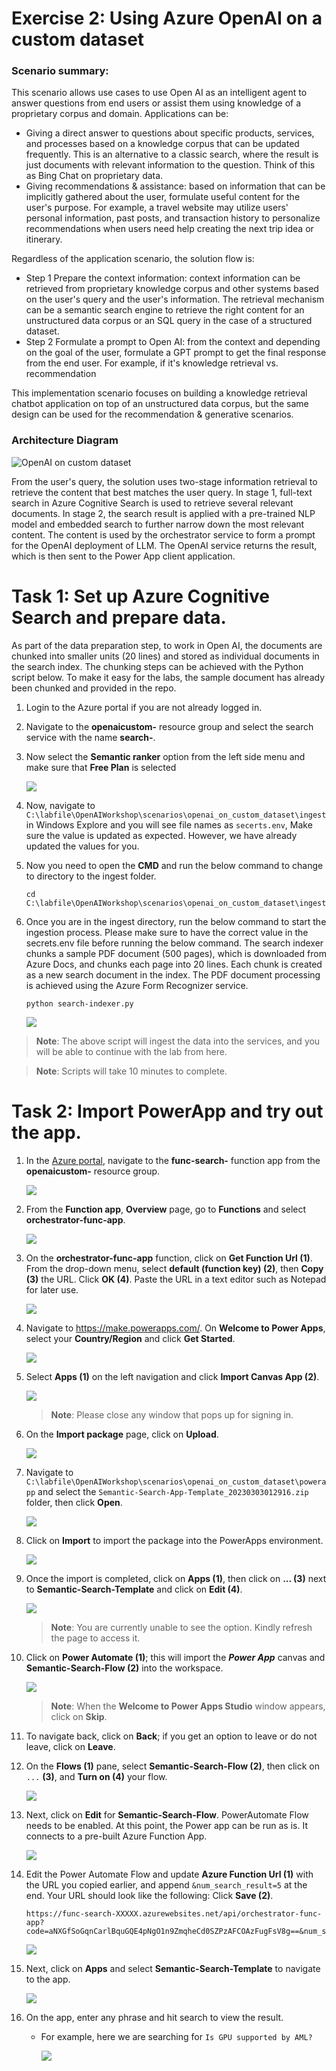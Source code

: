 # Exercise 2: Using Azure OpenAI on a custom dataset
### Scenario summary:
This scenario allows use cases to use Open AI as an intelligent agent to answer questions from end users or assist them using knowledge of a proprietary corpus and domain.
Applications can be:
- Giving a direct answer to questions about specific products, services, and processes based on a knowledge corpus that can be updated frequently. This is an alternative to a classic search, where the result is just documents with relevant information to the question. Think of this as Bing Chat on proprietary data.
- Giving recommendations & assistance: based on information that can be implicitly gathered about the user, formulate useful content for the user's purpose. For example, a travel website may utilize users' personal information, past posts, and transaction history to personalize recommendations when users need help creating the next trip idea or itinerary.

Regardless of the application scenario, the solution flow is:
- Step 1 Prepare the context information: context information can be retrieved from proprietary knowledge corpus and other systems based on the user's query and the user's information. The retrieval mechanism can be a semantic search engine to retrieve the right content for an unstructured data corpus or an SQL query in the case of a structured dataset.
- Step 2 Formulate a prompt to Open AI: from the context and depending on the goal of the user, formulate a GPT prompt to get the final response from the end user. For example, if it's knowledge retrieval vs. recommendation

This implementation scenario focuses on building a knowledge retrieval chatbot application on top of an unstructured data corpus, but the same design can be used for the recommendation & generative scenarios.

### Architecture Diagram

![OpenAI on custom dataset](./images/AzureCognitiveSearchOpenAIArchitecture-1.png)

From the user's query, the solution uses two-stage information retrieval to retrieve the content that best matches the user query. 
In stage 1, full-text search in Azure Cognitive Search is used to retrieve several relevant documents. In stage 2, the search result is applied with a pre-trained NLP model and embedded search to further narrow down the most relevant content. The content is used by the orchestrator service to form a prompt for the OpenAI deployment of LLM. The OpenAI service returns the result, which is then sent to the Power App client application.

# Task 1: Set up Azure Cognitive Search and prepare data.
As part of the data preparation step, to work in Open AI, the documents are chunked into smaller units (20 lines) and stored as individual documents in the search index. The chunking steps can be achieved with the Python script below. To make it easy for the labs, the sample document has already been chunked and provided in the repo.
   
1. Login to the Azure portal if you are not already logged in.

1. Navigate to the **openaicustom-<inject key="DeploymentID" enableCopy="false"/>** resource group and select the search service with the name **search-<inject key="DeploymentID" enableCopy="false"/>**.

1. Now select the **Semantic ranker** option from the left side menu and make sure that **Free Plan** is selected
   
    ![](./images/E3T1S3.png)
   
1. Now, navigate to `C:\labfile\OpenAIWorkshop\scenarios\openai_on_custom_dataset\ingest` in Windows Explore and you will see file names as `secerts.env`, Make sure the value is updated as expected. However, we have already updated the values for you.

1. Now you need to open the **CMD** and run the below command to change to directory to the ingest folder.

   ```
   cd C:\labfile\OpenAIWorkshop\scenarios\openai_on_custom_dataset\ingest
   ```
   
1. Once you are in the ingest directory, run the below command to start the ingestion process. Please make sure to have the correct value in the secrets.env file before running the below command. The search indexer chunks a sample PDF document (500 pages), which is downloaded from Azure Docs, and chunks each page into 20 lines. Each chunk is created as a new search document in the index. The PDF document processing is achieved using the Azure Form Recognizer service.

     ```
     python search-indexer.py
     ```

     ![](./images/cmd.png)

  > **Note**: The above script will ingest the data into the services, and you will be able to continue with the lab from here. 
  
  > **Note**: Scripts will take 10 minutes to complete.

# Task 2: Import PowerApp and try out the app.

1. In the [Azure portal](https://portal.azure.com), navigate to the **func-search-<inject key="DeploymentID" enableCopy="false"/>** function app from the **openaicustom-<inject key="DeploymentID" enableCopy="false"/>** resource group.

   ![](./images/synapse1.3.png)

2. From the **Function app**, **Overview** page, go to **Functions** and select **orchestrator-func-app**.

   ![](./images/openai1.png)
   
3. On the **orchestrator-func-app** function, click on **Get Function Url (1)**. From the drop-down menu, select **default (function key) (2)**, then **Copy (3)** the URL. Click **OK (4)**. Paste the URL in a text editor such as Notepad for later use.

    ![](./images/get-func-url.png)

4. Navigate to https://make.powerapps.com/. On **Welcome to Power Apps**, select your **Country/Region** and click **Get Started**.

   ![](./images/welcome-1.png)
    
5. Select **Apps (1)** on the left navigation and click **Import Canvas App (2)**. 

    ![](./images/p14.png)

   >**Note**: Please close any window that pops up for signing in.

6. On the **Import package** page, click on **Upload**.

    ![](./images/upload-importpackage.png)
    
7. Navigate to `C:\labfile\OpenAIWorkshop\scenarios\openai_on_custom_dataset\powerapp` and select the `Semantic-Search-App-Template_20230303012916.zip` folder, then click **Open**.

   ![](./images/upload-semantic-search.png)
   
8. Click on **Import** to import the package into the PowerApps environment.

    ![](./images/package-import.png)

9. Once the import is completed, click on **Apps (1)**, then click on **... (3)** next to **Semantic-Search-Template** and click on **Edit (4)**.

    ![](./images/p20.png)

   >**Note**: You are currently unable to see the option. Kindly refresh the page to access it.
     
10. Click on **Power Automate (1)**; this will import the **_Power App_** canvas and **Semantic-Search-Flow (2)** into the workspace. 

    ![](./images/semanti-search-flow-1.png)
    
    >**Note**: When the **Welcome to Power Apps Studio** window appears, click on **Skip**.

11. To navigate back, click on **Back**; if you get an option to leave or do not leave, click on **Leave**.


12.  On the **Flows (1)** pane, select **Semantic-Search-Flow (2)**, then click on `...` **(3)**, and **Turn on (4)** your flow.

      ![](./images/turn-on-flow.png)

13. Next, click on **Edit** for **Semantic-Search-Flow**. PowerAutomate Flow needs to be enabled. At this point, the Power app can be run as is. It connects to a pre-built Azure Function App.

    ![](./images/edit.png)

14. Edit the Power Automate Flow and update **Azure Function Url (1)** with the URL you copied earlier, and append `&num_search_result=5` at the end. Your URL should look like the following: Click **Save (2)**.

    ```
    https://func-search-XXXXX.azurewebsites.net/api/orchestrator-func-app?code=aNXGfSoGqnCarlBquGQE4pNgO1n9ZmqheCd0SZPzAFCOAzFugFsV8g==&num_search_result=5
    ```
    
    ![](./images/flow-img-1.1.png)

15. Next, click on **Apps** and select **Semantic-Search-Template** to navigate to the app.

    ![](./images/p21.png)
 
16. On the app, enter any phrase and hit search to view the result.
   
      - For example, here we are searching for `Is GPU supported by AML?`
   
        ![](./images/latquery.png)
